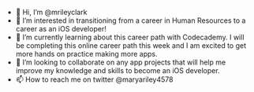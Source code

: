 - 👋 Hi, I’m @mrileyclark
- 👀 I’m interested in transitioning from a career in Human Resources to a career as an iOS developer!
- 🌱 I’m currently learning about this career path with Codecademy. I will be completing this online career path this week and I am excited to get more hands on practice making more apps.
- 💞️ I’m looking to collaborate on any app projects that will help me improve my knowledge and skills to become an iOS developer.
- 📫 How to reach me on twitter @maryariley4578

<!---
mrileyclark/mrileyclark is a ✨ special ✨ repository because its `README.md` (this file) appears on your GitHub profile.
You can click the Preview link to take a look at your changes.
--->
